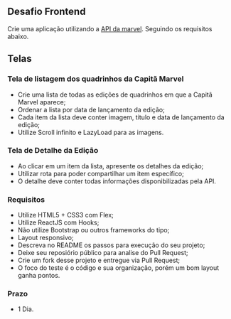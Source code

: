 ## Desafio Frontend ##
Crie uma aplicação utilizando a [API da marvel](https://developer.marvel.com/). Seguindo os requisitos abaixo.

## Telas ##

### Tela de listagem dos quadrinhos da Capitã Marvel ###
* Crie uma lista de todas as edições de quadrinhos em que a Capitã Marvel aparece;
* Ordenar a lista por data de lançamento da edição;
* Cada item da lista deve conter imagem, titulo e data de lançamento da edição;
* Utilize Scroll infinito e LazyLoad para as imagens.

### Tela de Detalhe da Edição ###
* Ao clicar em um item da lista, apresente os detalhes da edição;
* Utilizar rota para poder compartilhar um item específico;
* O detalhe deve conter todas informações disponibilizadas pela API.

### Requisitos ###
* Utilize HTML5 + CSS3 com Flex;
* Utilize ReactJS com Hooks;
* Não utilize Bootstrap ou outros frameworks do tipo;
* Layout responsivo;
* Descreva no README os passos para execução do seu projeto;
* Deixe seu reposiório público para analise do Pull Request;
* Crie um fork desse projeto e entregue via Pull Request;
* O foco do teste é o código e sua organização, porém um bom layout ganha pontos.

### Prazo ###
* 1 Dia.
